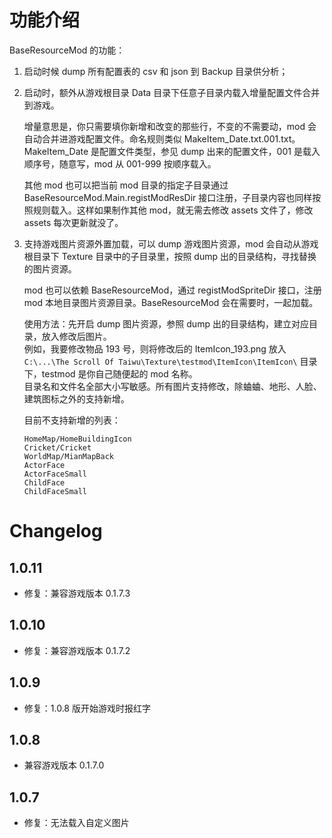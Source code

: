# 功能介绍
BaseResourceMod 的功能：  

1. 启动时候 dump 所有配置表的 csv 和 json 到 Backup 目录供分析；
1. 启动时，额外从游戏根目录 Data 目录下任意子目录内载入增量配置文件合并到游戏。

    增量意思是，你只需要填你新增和改变的那些行，不变的不需要动，mod 会自动合并进游戏配置文件。命名规则类似 MakeItem_Date.txt.001.txt。MakeItem_Date 是配置文件类型，参见 dump 出来的配置文件，001 是载入顺序号，随意写，mod 从 001-999 按顺序载入。  

    其他 mod 也可以把当前 mod 目录的指定子目录通过 BaseResourceMod.Main.registModResDir 接口注册，子目录内容也同样按照规则载入。这样如果制作其他 mod，就无需去修改 assets 文件了，修改 assets 每次更新就没了。  

1. 支持游戏图片资源外置加载，可以 dump 游戏图片资源，mod 会自动从游戏根目录下 Texture 目录中的子目录里，按照 dump 出的目录结构，寻找替换的图片资源。  

    mod 也可以依赖 BaseResourceMod，通过 registModSpriteDir 接口，注册 mod 本地目录图片资源目录。BaseResourceMod 会在需要时，一起加载。  

    使用方法：先开启 dump 图片资源，参照 dump 出的目录结构，建立对应目录，放入修改后图片。  
    例如，我要修改物品 193 号，则将修改后的 ItemIcon_193.png 放入 `C:\...\The Scroll Of Taiwu\Texture\testmod\ItemIcon\ItemIcon\` 目录下，testmod 是你自己随便起的 mod 名称。  
    目录名和文件名全部大小写敏感。所有图片支持修改，除蛐蛐、地形、人脸、建筑图标之外的支持新增。  

    目前不支持新增的列表：  

    ```
    HomeMap/HomeBuildingIcon
    Cricket/Cricket
    WorldMap/MianMapBack
    ActorFace
    ActorFaceSmall
    ChildFace
    ChildFaceSmall
    ```


# Changelog
## 1.0.11
- 修复：兼容游戏版本 0.1.7.3

## 1.0.10
- 修复：兼容游戏版本 0.1.7.2

## 1.0.9
- 修复：1.0.8 版开始游戏时报红字

## 1.0.8
- 兼容游戏版本 0.1.7.0

## 1.0.7
- 修复：无法载入自定义图片
